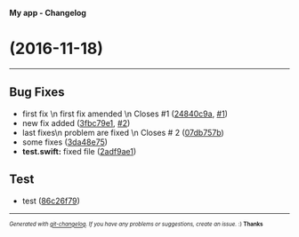 __My app - Changelog__

#   (2016-11-18)



---

## Bug Fixes

- first fix \n first fix amended \n Closes #1
  ([24840c9a](https://github.com/StanDimitroff/iOS-Development/commit/24840c9a4d0a0ea3107d8883ade0b932224f0378),
   [#1](https://github.com/StanDimitroff/iOS-Development/issues/1))
- new fix added
  ([3fbc79e1](https://github.com/StanDimitroff/iOS-Development/commit/3fbc79e1c916ad39dadf669d0c466064cd7a8756),
   [#2](https://github.com/StanDimitroff/iOS-Development/issues/2))
- last fixes\n problem are fixed \n Closes # 2
  ([07db757b](https://github.com/StanDimitroff/iOS-Development/commit/07db757bdd314bd14f1124ff3aa3b42924545edf))
- some fixes
  ([3da48e75](https://github.com/StanDimitroff/iOS-Development/commit/3da48e7551ade1b833dab35e6f9527112117885c))
- **test.swift:** fixed file
  ([2adf9ae1](https://github.com/StanDimitroff/iOS-Development/commit/2adf9ae18da11a4bfd274ea24f9ebd0d3da793d7))


## Test

- test
  ([86c26f79](https://github.com/StanDimitroff/iOS-Development/commit/86c26f79ecdf30cfff1ff7cfbbeff533252e978c))



---
<sub><sup>*Generated with [git-changelog](https://github.com/rafinskipg/git-changelog). If you have any problems or suggestions, create an issue.* :) **Thanks** </sub></sup>